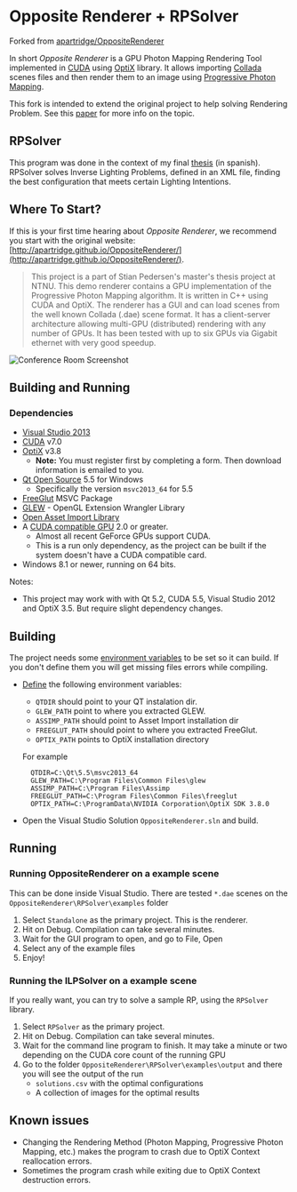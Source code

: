 
# Opposite Renderer + RPSolver
Forked from [apartridge/OppositeRenderer](https://github.com/apartridge/OppositeRenderer)

In short *Opposite Renderer* is a GPU Photon Mapping Rendering Tool implemented in [CUDA](https://wikipedia.org/wiki/CUDA) using [OptiX](https://en.wikipedia.org/wiki/OptiX) library. It allows importing [Collada](https://en.wikipedia.org/wiki/Collada) scenes files and then render them to an image using [Progressive Photon Mapping](http://www.cgg.unibe.ch/publications/2011/progressive-photon-mapping-a-probabilistic-approach).

This fork is intended to extend the original project to help solving Rendering Problem. See this [paper](http://ima.udg.es/~dagush/papers/surveyInvLighting.pdf) for more info on the topic. 

## RPSolver

This program was done in the context of my final [thesis](https://www.dropbox.com/s/zbl0hg7hg1la2o6/documentacion.pdf?dl=1) (in spanish). RPSolver solves Inverse Lighting Problems, defined in an XML file, finding the best configuration that meets certain Lighting Intentions.

## Where To Start?
If this is your first time hearing about *Opposite Renderer*, we recommend you start with the original website: [http://apartridge.github.io/OppositeRenderer/](http://apartridge.github.io/OppositeRenderer/).


> This project is a part of Stian Pedersen's master's thesis project at NTNU. This demo renderer contains a GPU implementation of the Progressive Photon Mapping algorithm. It is written in C++ using CUDA and OptiX. The renderer has a GUI and can load scenes from the well known Collada (.dae) scene format. It has a client-server architecture allowing multi-GPU (distributed) rendering with any number of GPUs. It has been tested with up to six GPUs via Gigabit ethernet with very good speedup. 

![Conference Room Screenshot](http://apartridge.github.io/OppositeRenderer/images/thumbs/oppositeRendererScreenshot.png)


## Building and Running

### Dependencies

- [Visual Studio 2013](http://www.visualstudio.com/)
- [CUDA](https://developer.nvidia.com/cuda-downloads) v7.0 
- [OptiX](https://developer.nvidia.com/download) v3.8
   - **Note:** You must register first by completing a form. Then download information is emailed to you. 
- [Qt Open Source](http://www.qt.io/download-open-source/) 5.5 for Windows 
  - Specifically the version `msvc2013_64` for 5.5
- [FreeGlut](http://www.transmissionzero.co.uk/software/freeglut-devel/) MSVC Package
- [GLEW](http://sourceforge.net/projects/glew/files/) - OpenGL Extension Wrangler Library  
- [Open Asset Import Library](http://sourceforge.net/projects/assimp/files/)
- A [CUDA compatible GPU](https://developer.nvidia.com/cuda-gpus) 2.0 or greater. 
  - Almost all recent GeForce GPUs support CUDA.
  - This is a run only dependency, as the project can be built if the system doesn't
    have a CUDA compatible card.
- Windows 8.1 or newer, running on 64 bits.

Notes:

- This project may work with with Qt 5.2, CUDA 5.5, Visual Studio 2012 and OptiX 3.5.
But require slight dependency changes. 

## Building

The project needs some [environment variables](http://environmentvariables.org/Main_Page#Environment_variables) to be set so it can build. If you don't define them you will get missing files errors while compiling.
 
* [Define](http://environmentvariables.org/Getting_and_setting_environment_variables) the following environment variables:

	- `QTDIR` should point to your QT instalation dir.
	- `GLEW_PATH` point to where you extracted GLEW.
	- `ASSIMP_PATH` should point to Asset Import installation dir 
	- `FREEGLUT_PATH` should point to where you extracted FreeGlut.
	- `OPTIX_PATH` points to OptiX installation directory
	
	For example
	
	    QTDIR=C:\Qt\5.5\msvc2013_64
	    GLEW_PATH=C:\Program Files\Common Files\glew
	    ASSIMP_PATH=C:\Program Files\Assimp
	    FREEGLUT_PATH=C:\Program Files\Common Files\freeglut
	    OPTIX_PATH=C:\ProgramData\NVIDIA Corporation\OptiX SDK 3.8.0

* Open the Visual Studio Solution `OppositeRenderer.sln` and build.

## Running 

### Running OppositeRenderer on a example scene

This can be done inside Visual Studio. There are tested `*.dae` scenes on the `OppositeRenderer\RPSolver\examples` folder

1. Select `Standalone` as the primary project. This is the renderer.
2. Hit on Debug. Compilation can take several minutes.
3. Wait for the GUI program to open, and go to File, Open
4. Select any of the example files
5. Enjoy!

### Running the ILPSolver on a example scene

If you really want, you can try to solve a sample RP, using the `RPSolver` library.

1. Select `RPSolver` as the primary project. 
2. Hit on Debug. Compilation can take several minutes.
3. Wait for the command line program to finish. It may take a minute or two
   depending on the CUDA core count of the running GPU
4. Go to the folder `OppositeRenderer\RPSolver\examples\output` and there
   you will see the output of the run
   - `solutions.csv` with the optimal configurations
   - A collection of images for the optimal results

## Known issues

- Changing the Rendering Method (Photon Mapping, Progressive Photon Mapping, etc.) makes the program to crash due to OptiX Context reallocation errors.
- Sometimes the program crash while exiting due to OptiX Context destruction errors.
